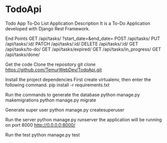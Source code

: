 # TodoApi
Todo App
To-Do List Application
Description
It is a To-Do Application developed with Django Rest Framework.

End Points
GET   /api/tasks/    ?start_date=&end_date=
POST  /api/tasks/
PUT   /api/tasks/:id/
PATCH   /api/tasks/:id/
DELETE   /api/tasks/:id/
GET   /api/tasks/to-do/
GET   /api/tasks/expired/
GET   /api/tasks/in_progress/
GET   /api/tasks/done/

Get the code
Clone the repository git clone  https://github.com/TemurWebDev/TodoApi.git

Install the project dependencies
First create virtualenv, then enter the following command.
pip install -r requirements.txt

Run the commands to generate the database
python manage.py makemigrations
python manage.py migrate

Generate super user
python manage.py createsuperuser

Run the server
python manage.py runserver the application will be running on port 8000 http://0.0.0.0:8000/

Run the test
python manage.py test


